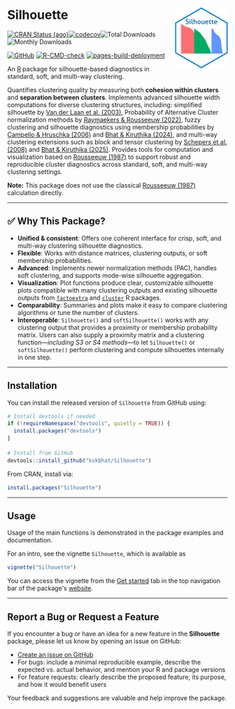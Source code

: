 # Silhouette <a href="https://kskbhat.github.io/Silhouette/"><img src="man/figures/logo.png" alt="Silhouette website" align="right" height="139"/></a>

<!-- badges: start -->
[![CRAN Status (ago)](https://www.r-pkg.org/badges/version-ago/Silhouette)](https://cran.r-project.org/package=Silhouette)[![codecov](https://codecov.io/gh/kskbhat/Silhouette/branch/main/graph/badge.svg)](https://codecov.io/gh/kskbhat/Silhouette)![Total Downloads](https://cranlogs.r-pkg.org/badges/grand-total/Silhouette) ![Monthly Downloads](https://cranlogs.r-pkg.org/badges/Silhouette) 

[![GitHub](https://img.shields.io/github/v/release/kskbhat/Silhouette?include_prereleases&label=GitHub%20Release)](https://github.com/kskbhat/Silhouette/releases)
[![R-CMD-check](https://github.com/kskbhat/Silhouette/actions/workflows/R-CMD-check.yaml/badge.svg)](https://github.com/kskbhat/Silhouette/actions/workflows/R-CMD-check.yaml) [![pages-build-deployment](https://github.com/kskbhat/Silhouette/actions/workflows/pages/pages-build-deployment/badge.svg)](https://github.com/kskbhat/Silhouette/actions/workflows/pages/pages-build-deployment)
<!--
[![DOI](https://img.shields.io/badge/DOI-10.32614%2FCRAN.package.Silhouette-blue.svg)](https://doi.org/10.32614/CRAN.package.Silhouette)
[![CRAN Status](https://www.r-pkg.org/badges/version/Silhouette)](https://CRAN.R-project.org/package=Silhouette)
[![CRAN Downloads](https://cranlogs.r-pkg.org/badges/grand-total/Silhouette)](https://cran.r-project.org/package=Silhouette)

[![R-hub](https://github.com/kskbhat/Silhouette/actions/workflows/rhub.yaml/badge.svg)](https://github.com/kskbhat/Silhouette/actions/workflows/rhub.yaml)
![CRAN downloads per day](https://cranlogs.r-pkg.org/badges/last-day/Silhouette)
-->

<!-- badges: end -->

An [R](https://www.r-project.org/) package for silhouette-based diagnostics in standard, soft, and multi-way clustering.

Quantifies clustering quality by measuring both **cohesion within clusters** and **separation between clusters**. Implements advanced silhouette width computations for diverse clustering structures, including: simplified silhouette by [Van der Laan et al. (2003)](https://doi.org/10.1080/0094965031000136012), Probability of Alternative Cluster normalization methods by [Raymaekers & Rousseeuw (2022)](https://doi.org/10.1080/10618600.2022.2050249), fuzzy clustering and silhouette diagnostics using membership probabilities by [Campello & Hruschka (2006)](https://doi.org/10.1016/j.fss.2006.07.006) and [Bhat & Kiruthika (2024)](https://doi.org/10.1080/23737484.2024.2408534), and multi-way clustering extensions such as block and tensor clustering by [Schepers et al. (2008)](https://doi.org/10.1007/s00357-008-9005-9) and [Bhat & Kiruthika (2025)](https://doi.org/10.21203/rs.3.rs-6973596/v1). Provides tools for computation and visualization based on [Rousseeuw (1987)](https://doi.org/10.1016/0377-0427(87)90125-7) to support robust and reproducible cluster diagnostics across standard, soft, and multi-way clustering settings.

**Note:** This package does not use the classical [Rousseeuw (1987)](https://doi.org/10.1016/0377-0427(87)90125-7) calculation directly.

------------------------------------------------------------------------

## ✅ Why This Package?

-   **Unified & consistent**: Offers one coherent interface for crisp, soft, and multi-way clustering silhouette diagnostics.
-   **Flexible**: Works with distance matrices, clustering outputs, or soft membership probabilities.
-   **Advanced**: Implements newer normalization methods (PAC), handles soft clustering, and supports mode-wise silhouette aggregation.
-   **Visualization**: Plot functions produce clear, customizable silhouette plots compatible with many clustering outputs and existing silhouette outputs from [`factoextra`](https://doi.org/10.32614/CRAN.package.factoextra) and [`cluster`](https://doi.org/10.32614/CRAN.package.cluster) R packages.
-   **Comparability**: Summaries and plots make it easy to compare clustering algorithms or tune the number of clusters.
-   **Interoperable**: `Silhouette()` and `softSilhouette()` works with any clustering output that provides a proximity or membership probability matrix. Users can also supply a proximity matrix and a clustering function—*including S3 or S4 methods*—to let `Silhouette()` or `softSilhouette()` perform clustering and compute silhouettes internally in one step.

------------------------------------------------------------------------

## Installation

You can install the released version of `Silhouette` from GitHub using:

``` r
# Install devtools if needed
if (!requireNamespace("devtools", quietly = TRUE)) {
  install.packages("devtools")
}

# Install from GitHub
devtools::install_github("kskbhat/Silhouette")
```

From CRAN, install via:

``` r
install.packages("Silhouette")
```

------------------------------------------------------------------------

## Usage

Usage of the main functions is demonstrated in the package examples and documentation.

For an intro, see the vignette `Silhouette`, which is available as

``` r
vignette("Silhouette")
```

You can access the vignette from the [Get started](https://kskbhat.github.io/Silhouette/articles/Silhouette.html) tab in the top navigation bar of the package's [website](https://kskbhat.github.io/Silhouette/).

------------------------------------------------------------------------

## Report a Bug or Request a Feature

If you encounter a bug or have an idea for a new feature in the **Silhouette** package, please let us know by opening an issue on GitHub:

- [Create an issue on GitHub](https://github.com/kskbhat/Silhouette/issues)
- For bugs: include a minimal reproducible example, describe the expected vs. actual behavior, and mention your R and package versions
- For feature requests: clearly describe the proposed feature, its purpose, and how it would benefit users

Your feedback and suggestions are valuable and help improve the package.
